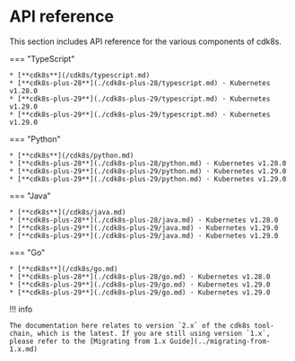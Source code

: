 # API reference

This section includes API reference for the various components of cdk8s.

=== "TypeScript"

    * [**cdk8s**](/cdk8s/typescript.md)
    * [**cdk8s-plus-28**](./cdk8s-plus-28/typescript.md) · Kubernetes v1.28.0
    * [**cdk8s-plus-29**](./cdk8s-plus-29/typescript.md) · Kubernetes v1.29.0
    * [**cdk8s-plus-29**](./cdk8s-plus-29/typescript.md) · Kubernetes v1.29.0

=== "Python"

    * [**cdk8s**](/cdk8s/python.md)
    * [**cdk8s-plus-28**](./cdk8s-plus-28/python.md) · Kubernetes v1.28.0
    * [**cdk8s-plus-29**](./cdk8s-plus-29/python.md) · Kubernetes v1.29.0
    * [**cdk8s-plus-29**](./cdk8s-plus-29/python.md) · Kubernetes v1.29.0

=== "Java"

    * [**cdk8s**](/cdk8s/java.md)
    * [**cdk8s-plus-28**](./cdk8s-plus-28/java.md) · Kubernetes v1.28.0
    * [**cdk8s-plus-29**](./cdk8s-plus-29/java.md) · Kubernetes v1.29.0
    * [**cdk8s-plus-29**](./cdk8s-plus-29/java.md) · Kubernetes v1.29.0

=== "Go"

    * [**cdk8s**](/cdk8s/go.md)
    * [**cdk8s-plus-28**](./cdk8s-plus-28/go.md) · Kubernetes v1.28.0
    * [**cdk8s-plus-29**](./cdk8s-plus-29/go.md) · Kubernetes v1.29.0
    * [**cdk8s-plus-29**](./cdk8s-plus-29/go.md) · Kubernetes v1.29.0

!!! info

    The documentation here relates to version `2.x` of the cdk8s tool-chain, which is the latest. If you are still using version `1.x`, please refer to the [Migrating from 1.x Guide](../migrating-from-1.x.md)
